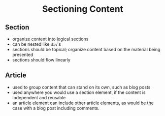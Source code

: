 <h1 align=center>Sectioning Content</h1>

## Section
- organize content into logical sections
- can be nested like ```div```'s
- sections should be topical; organize content based on the material being presented
- sections should flow linearly

## Article
- used to group content that can stand on its own, such as blog posts
- used anywhere you would use a section element, if the content is independent and reusable
- an article element can include other article elements, as would be the case with a blog post including comments.


